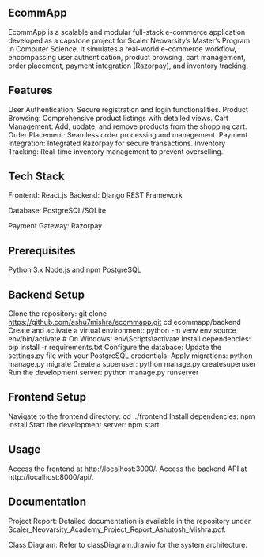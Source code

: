 EcommApp
--------------
EcommApp is a scalable and modular full-stack e-commerce application developed as a capstone project for Scaler Neovarsity’s Master’s Program in Computer Science. It simulates a real-world e-commerce workflow, encompassing user authentication, product browsing, cart management, order placement, payment integration (Razorpay), and inventory tracking.

Features
----------------
User Authentication: Secure registration and login functionalities.
Product Browsing: Comprehensive product listings with detailed views.
Cart Management: Add, update, and remove products from the shopping cart.
Order Placement: Seamless order processing and management.
Payment Integration: Integrated Razorpay for secure transactions.
Inventory Tracking: Real-time inventory management to prevent overselling.

Tech Stack
--------------
Frontend: React.js
Backend: Django REST Framework

Database: PostgreSQL/SQLite

Payment Gateway: Razorpay

Prerequisites
-----------------
Python 3.x
Node.js and npm
PostgreSQL

Backend Setup
------------------
Clone the repository:
    git clone https://github.com/ashu7mishra/ecommapp.git
    cd ecommapp/backend
Create and activate a virtual environment:
    python -m venv env
    source env/bin/activate  # On Windows: env\Scripts\activate
Install dependencies:
    pip install -r requirements.txt
Configure the database:
    Update the settings.py file with your PostgreSQL credentials.
Apply migrations:
    python manage.py migrate
Create a superuser:
    python manage.py createsuperuser
Run the development server:
    python manage.py runserver

Frontend Setup
-----------------------
Navigate to the frontend directory:
    cd ../frontend
Install dependencies:
    npm install
Start the development server:
    npm start

Usage
-----------
Access the frontend at http://localhost:3000/.
Access the backend API at http://localhost:8000/api/.

Documentation
-----------------
Project Report: Detailed documentation is available in the repository under Scaler_Neovarsity_Academy_Project_Report_Ashutosh_Mishra.pdf.

Class Diagram: Refer to classDiagram.drawio for the system architecture.